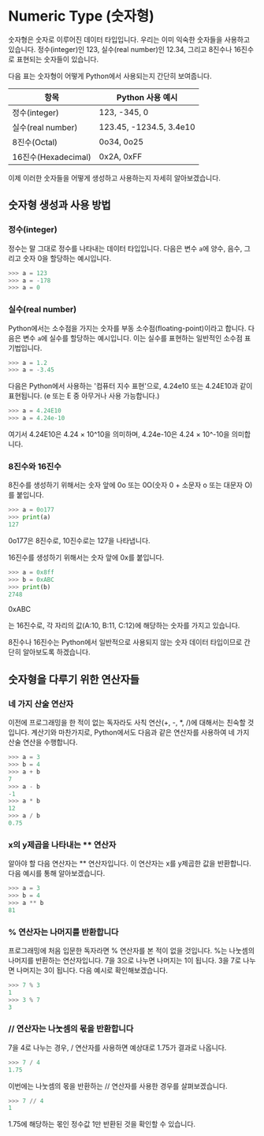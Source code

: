# Numeric Type (숫자형)

숫자형은 숫자로 이루어진 데이터 타입입니다. 우리는 이미 익숙한 숫자들을 사용하고 있습니다. 정수(integer)인 123, 실수(real number)인 12.34, 그리고 8진수나 16진수로 표현되는 숫자들이 있습니다.

다음 표는 숫자형이 어떻게 Python에서 사용되는지 간단히 보여줍니다.

| 항목 | Python 사용 예시 |
|---|---|
| 정수(integer) | 123, -345, 0 |
| 실수(real number) | 123.45, -1234.5, 3.4e10 |
| 8진수(Octal) | 0o34, 0o25 |
| 16진수(Hexadecimal) | 0x2A, 0xFF |

이제 이러한 숫자들을 어떻게 생성하고 사용하는지 자세히 알아보겠습니다.

## 숫자형 생성과 사용 방법
### 정수(integer)
정수는 말 그대로 정수를 나타내는 데이터 타입입니다. 다음은 변수 `a`에 양수, 음수, 그리고 숫자 0을 할당하는 예시입니다.

```python
>>> a = 123
>>> a = -178
>>> a = 0
```

### 실수(real number)
Python에서는 소수점을 가지는 숫자를 부동 소수점(floating-point)이라고 합니다. 다음은 변수 `a`에 실수를 할당하는 예시입니다. 이는 실수를 표현하는 일반적인 소수점 표기법입니다.

```python
>>> a = 1.2
>>> a = -3.45
```

다음은 Python에서 사용하는 '컴퓨터 지수 표현'으로, 4.24e10 또는 4.24E10과 같이 표현됩니다. (e 또는 E 중 아무거나 사용 가능합니다.)

```python
>>> a = 4.24E10
>>> a = 4.24e-10
```

여기서 4.24E10은 4.24 × 10^10을 의미하며, 4.24e-10은 4.24 × 10^-10을 의미합니다.

### 8진수와 16진수
8진수를 생성하기 위해서는 숫자 앞에 0o 또는 0O(숫자 0 + 소문자 o 또는 대문자 O)를 붙입니다.

```python
>>> a = 0o177
>>> print(a)
127
```

0o177은 8진수로, 10진수로는 127을 나타냅니다.

16진수를 생성하기 위해서는 숫자 앞에 0x를 붙입니다.

```python
>>> a = 0x8ff
>>> b = 0xABC
>>> print(b)
2748
```

0xABC

는 16진수로, 각 자리의 값(A:10, B:11, C:12)에 해당하는 숫자를 가지고 있습니다.

8진수나 16진수는 Python에서 일반적으로 사용되지 않는 숫자 데이터 타입이므로 간단히 알아보도록 하겠습니다.

## 숫자형을 다루기 위한 연산자들
### 네 가지 산술 연산자
이전에 프로그래밍을 한 적이 없는 독자라도 사칙 연산(+, -, *, /)에 대해서는 친숙할 것입니다. 계산기와 마찬가지로, Python에서도 다음과 같은 연산자를 사용하여 네 가지 산술 연산을 수행합니다.

```python
>>> a = 3
>>> b = 4
>>> a + b
7
>>> a - b
-1
>>> a * b
12
>>> a / b
0.75
```

### x의 y제곱을 나타내는 ** 연산자
알아야 할 다음 연산자는 ** 연산자입니다. 이 연산자는 x를 y제곱한 값을 반환합니다. 다음 예시를 통해 알아보겠습니다.

```python
>>> a = 3
>>> b = 4
>>> a ** b
81
```

### % 연산자는 나머지를 반환합니다
프로그래밍에 처음 입문한 독자라면 % 연산자를 본 적이 없을 것입니다. %는 나눗셈의 나머지를 반환하는 연산자입니다. 7을 3으로 나누면 나머지는 1이 됩니다. 3을 7로 나누면 나머지는 3이 됩니다. 다음 예시로 확인해보겠습니다.

```python
>>> 7 % 3
1
>>> 3 % 7
3
```

### // 연산자는 나눗셈의 몫을 반환합니다
7을 4로 나누는 경우, / 연산자를 사용하면 예상대로 1.75가 결과로 나옵니다.

```python
>>> 7 / 4
1.75
```

이번에는 나눗셈의 몫을 반환하는 // 연산자를 사용한 경우를 살펴보겠습니다.

```python
>>> 7 // 4
1
```

1.75에 해당하는 몫인 정수값 1만 반환된 것을 확인할 수 있습니다.


